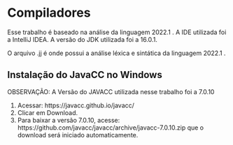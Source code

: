 # Compiladores

Esse trabalho é baseado na análise da linguagem 2022.1 .
A IDE utilizada foi a IntelliJ IDEA.
A versão do JDK utilizada foi a 16.0.1.

O arquivo .jj é onde possui a análise léxica e sintática da linguagem 2022.1 .

## Instalação do JavaCC no Windows

OBSERVAÇÃO: A Versão do JAVACC utilizada nesse trabalho foi a 7.0.10

<ol>
    <li> Acessar: https://javacc.github.io/javacc/ </li>
    <li> Clicar em Download. </li>
    <li> Para baixar a versão 7.0.10, acesse: https://github.com/javacc/javacc/archive/javacc-7.0.10.zip que o download será iniciado automaticamente. </li>
</ol>